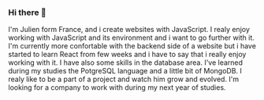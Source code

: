 ### Hi there 👋

I'm Julien form France, and i create websites with JavaScript. I realy enjoy working with JavaScript and its environment and i want to go further with it. I'm currently more confortable with the backend side of a website but i have started to learn React from few weeks and i have to say that i really enjoy working with it. I have also some skills in the database area. I've learned during my studies the PotgreSQL language and a little bit of MongoDB. 
I realy like to be a part of a project and watch him grow and evolved. I'm looking for a company to work with during my next year of studies.
